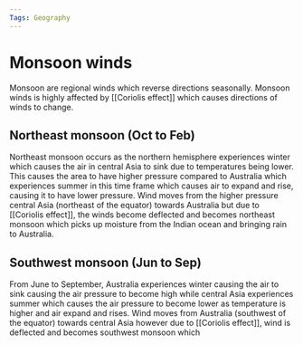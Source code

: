```yaml
---
Tags: Geography
---
```

# Monsoon winds
Monsoon are regional winds which reverse directions seasonally.
Monsoon winds is highly affected by [[Coriolis effect]] which causes directions of winds to change.
## Northeast monsoon (Oct to Feb)
Northeast monsoon occurs as the northern hemisphere experiences winter which causes the air in central Asia to sink due to temperatures being lower. This causes the area to have higher pressure compared to Australia which experiences summer in this time frame which causes air to expand and rise, causing it to have lower pressure. Wind moves from the higher pressure central Asia (northeast of the equator) towards Australia but due to [[Coriolis effect]], the winds become deflected and becomes northeast monsoon which picks up moisture from the Indian ocean and bringing rain to Australia.
## Southwest monsoon (Jun to Sep)
From June to September, Australia experiences winter causing the air to sink causing the air pressure to become high while central Asia experiences summer which causes the air pressure to become lower as temperature is higher and air expand and rises. Wind moves from Australia (southwest of the equator) towards central Asia however due to [[Coriolis effect]], wind is deflected and becomes southwest monsoon which